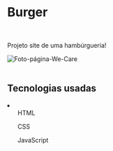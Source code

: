 <h1>Burger</h1>
<br>
<p>Projeto site de uma hambúrgueria!</p>
<div>
    <img src="./We-Care_pet.png" alt="Foto-página-We-Care">
</div>
<br>
<h2>Tecnologias usadas</h2>
<li>
    <ul>HTML</ul>
    <ul>CSS</ul>
    <ul>JavaScript</ul>
</li>
